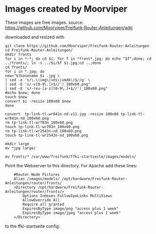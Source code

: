 # Images created by Moorviper

These images are free images. source: https://github.com/Moorviper/Freifunk-Router-Anleitungen/wiki

downloaded and resized with

```
git clone https://github.com/Moorviper/Freifunk-Router-Anleitungen
cd Freifunk-Router-Anleitungen/
mkdir fronts
for i in *-*; do cd $i; for f in *front*.jpg; do echo "$f";done; cd ../fronts/; ln -s ../$i/$f $i.jpg;cd ..;done
cd fronts/
for i in *.jpg; do
new="$(basename $i .jpg \
| sed -e 's/\.\(img\|vdi\|vmdk\)$//g' \
| sed -E 's/-v[0-9\.]+$//')_100x60.png"
| sed -E 's/-rev-[a-z][0-9\.]+$//')_100x60.png"
#echo $new; done
touch $new
convert $i -resize 100x60 $new
done

convert  tp-link-tl-wr841n-nd-v11.jpg -resize 100x60 tp-link-tl-wr841n-nd_100x60.png
rm tp-link-tl-wr703n_100x60.png
touch tp-link-tl-wr703n_100x60.png
rm tp-link-tl-wr2543n-nd_100x60.png
touch tp-link-tl-wr2543n-nd_100x60.png

mkdir large
mv *jpg large/

mv fronts/* /var/www/freifunk/ffki-startseite/images/models/
```

Point the Webserver to this directory.
For Apache add these lines:
```
	#Router Node Pictures
	Alias /images/models/ /opt/hardware/Freifunk-Router-Anleitungen/router/fronts/
	<Directory /opt/hardware/Freifunk-Router-Anleitungen/router/fronts/>
		Options Indexes FollowSymLinks MultiViews
		AllowOverride All
		Require all granted
		ExpiresByType image/png "access plus 1 week"
		ExpiresByType image/jpeg "access plus 1 week"
	</Directory>
```
to the ffki-startseite config.
